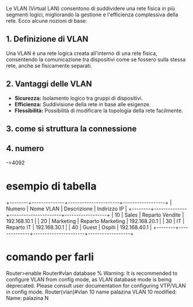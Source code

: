 Le VLAN (Virtual LAN) consentono di suddividere una rete fisica in più segmenti logici, migliorando la gestione e l'efficienza complessiva della rete. Ecco alcune nozioni di base:

## 1. Definizione di VLAN

Una VLAN è una rete logica creata all'interno di una rete fisica, consentendo la comunicazione tra dispositivi come se fossero sulla stessa rete, anche se fisicamente separati.

## 2. Vantaggi delle VLAN

- **Sicurezza:** Isolamento logico tra gruppi di dispositivi.
- **Efficienza:** Suddivisione della rete in base alle esigenze.
- **Flessibilità:** Possibilità di modificare la topologia della rete facilmente.


## 3. come si struttura la connessione 
## 4. numero
-=4092

# esempio di tabella 
+--------+--------------+----------------------+------------------+
| Numero | Nome VLAN    | Descrizione         | Indirizzo IP     |
+--------+--------------+----------------------+------------------+
| 10     | Sales        | Reparto Vendite      | 192.168.10.1     |
| 20     | Marketing    | Reparto Marketing    | 192.168.20.1     |
| 30     | IT           | Reparto IT           | 192.168.30.1     |
| 40     | Guest        | Ospiti               | 192.168.40.1     |
+--------+--------------+----------------------+------------------+



# comando per farli
Router>enable
Router#vlan database
% Warning: It is recommended to configure VLAN from config mode,
as VLAN database mode is being deprecated. Please consult user
documentation for configuring VTP/VLAN in config mode.
Router(vlan)#vlan 10 name palazina
VLAN 10 modified:
Name: palazina
N